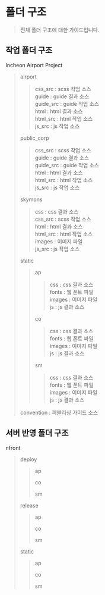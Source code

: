# 폴더 구조

> 전체 폴더 구조에 대한 가이드입니다.

## 작업 폴더 구조

Incheon Airport Project
>
>
> airport
>
>> css_src : scss 작업 소스 <br />
>> guide : guide 결과 소스 <br />
>> guide_src : guide 작업 소스 <br />
>> html : html 결과 소스 <br />
>> html_src : html 작업 소스 <br />
>> js_src : js 작업 소스 <br />
>
>
> public_corp
>
>> css_src : scss 작업 소스 <br />
>> guide : guide 결과 소스 <br />
>> guide_src : guide 작업 소스 <br />
>> html : html 결과 소스 <br />
>> html_src : html 작업 소스 <br />
>> js_src : js 작업 소스 <br />
>
>
> skymons
>
>> css : css 결과 소스 <br />
>> css_src : scss 작업 소스 <br />
>> html : html 결과 소스 <br />
>> html_src : html 작업 소스 <br />
>> images : 이미지 파일 <br />
>> js_src : js 작업 소스 <br />
>
>
> static
>
>> ap
>>
>>> css : css 결과 소스 <br />
>>> fonts : 웹 폰트 파일 <br />
>>> images : 이미지 파일 <br />
>>> js : js 결과 소스 <br />
>>
>> co
>>
>>> css : css 결과 소스 <br />
>>> fonts : 웹 폰트 파일 <br />
>>> images : 이미지 파일 <br />
>>> js : js 결과 소스 <br />
>>
>> sm
>>
>>> css : css 결과 소스 <br />
>>> fonts : 웹 폰트 파일 <br />
>>> images : 이미지 파일 <br />
>>> js : js 결과 소스 <br />
>
>
> convention : 퍼블리싱 가이드 소스


## 서버 반영 폴더 구조

nfront
>
>
> deploy
>
>> ap
>>
>> co
>>
>> sm
>
>
> release
>
>> ap
>>
>> co
>>
>> sm
>
>
> static
>
>> ap
>>
>> co
>>
>> sm
